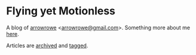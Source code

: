 Flying yet Motionless
===

A blog of [arrowrowe](https://github.com/arrowrowe) &lt;[arrowrowe@gmail.com](mailto:arrowrowe@gmail.com)&gt;. Something more about me [here](#!/about).

Articles are [archived](#!/archive) and [tagged](#!/tags).
